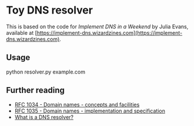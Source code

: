 # Toy DNS resolver

This is based on the code for *Implement DNS in a Weekend* by Julia Evans, available at
[https://implement-dns.wizardzines.com](https://implement-dns.wizardzines.com).

## Usage
python resolver.py example.com

## Further reading
- [RFC 1034 - Domain names - concepts and facilities](https://datatracker.ietf.org/doc/html/rfc1034)
- [RFC 1035 - Domain names - implementation and specification](https://datatracker.ietf.org/doc/html/rfc1035#section-3.2.2)
- [What is a DNS resolver?](https://www.nslookup.io/learning/what-is-a-dns-resolver/)
